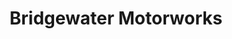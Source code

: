 ---
title: "Bridgewater Motorworks"
url: /bridgewater-township/bridgewater-motorworks/
shop: car repair
---